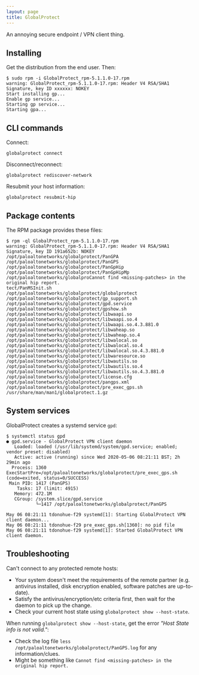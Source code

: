 ```yaml
---
layout: page
title: GlobalProtect
---
```


An annoying secure endpoint / VPN client thing.

## Installing

Get the distribution from the end user. Then:

```
$ sudo rpm -i GlobalProtect_rpm-5.1.1.0-17.rpm  
warning: GlobalProtect_rpm-5.1.1.0-17.rpm: Header V4 RSA/SHA1 Signature, key ID xxxxxx: NOKEY
Start installing gp...
Enable gp service...
Starting gp service...
Starting gpa...
```

## CLI commands

Connect:

```
globalprotect connect
```

Disconnect/reconnect:

```
globalprotect rediscover-network
```

Resubmit your host information:

```
globalprotect resubmit-hip
```

## Package contents

The RPM package provides these files:

```
$ rpm -ql GlobalProtect_rpm-5.1.1.0-17.rpm
warning: GlobalProtect_rpm-5.1.1.0-17.rpm: Header V4 RSA/SHA1 Signature, key ID 191a652b: NOKEY
/opt/paloaltonetworks/globalprotect/PanGPA
/opt/paloaltonetworks/globalprotect/PanGPS
/opt/paloaltonetworks/globalprotect/PanGpHip
/opt/paloaltonetworks/globalprotect/PanGpHipMp
/opt/paloaltonetworks/globalproCannot find <missing-patches> in the original hip report.
tect/PanMSInit.sh
/opt/paloaltonetworks/globalprotect/globalprotect
/opt/paloaltonetworks/globalprotect/gp_support.sh
/opt/paloaltonetworks/globalprotect/gpd.service
/opt/paloaltonetworks/globalprotect/gpshow.sh
/opt/paloaltonetworks/globalprotect/libwaapi.so
/opt/paloaltonetworks/globalprotect/libwaapi.so.4
/opt/paloaltonetworks/globalprotect/libwaapi.so.4.3.881.0
/opt/paloaltonetworks/globalprotect/libwaheap.so
/opt/paloaltonetworks/globalprotect/libwaheap.so.4
/opt/paloaltonetworks/globalprotect/libwalocal.so
/opt/paloaltonetworks/globalprotect/libwalocal.so.4
/opt/paloaltonetworks/globalprotect/libwalocal.so.4.3.881.0
/opt/paloaltonetworks/globalprotect/libwaresource.so
/opt/paloaltonetworks/globalprotect/libwautils.so
/opt/paloaltonetworks/globalprotect/libwautils.so.4
/opt/paloaltonetworks/globalprotect/libwautils.so.4.3.881.0
/opt/paloaltonetworks/globalprotect/license.cfg
/opt/paloaltonetworks/globalprotect/pangps.xml
/opt/paloaltonetworks/globalprotect/pre_exec_gps.sh
/usr/share/man/man1/globalprotect.1.gz
```

## System services

GlobalProtect creates a systemd service `gpd`:

```
$ systemctl status gpd
● gpd.service - GlobalProtect VPN client daemon
   Loaded: loaded (/usr/lib/systemd/system/gpd.service; enabled; vendor preset: disabled)
   Active: active (running) since Wed 2020-05-06 08:21:11 BST; 2h 29min ago
  Process: 1360 ExecStartPre=/opt/paloaltonetworks/globalprotect/pre_exec_gps.sh (code=exited, status=0/SUCCESS)
 Main PID: 1417 (PanGPS)
    Tasks: 17 (limit: 4915)
   Memory: 472.1M
   CGroup: /system.slice/gpd.service
           └─1417 /opt/paloaltonetworks/globalprotect/PanGPS

May 06 08:21:11 tdonohue-f29 systemd[1]: Starting GlobalProtect VPN client daemon...
May 06 08:21:11 tdonohue-f29 pre_exec_gps.sh[1360]: no pid file
May 06 08:21:11 tdonohue-f29 systemd[1]: Started GlobalProtect VPN client daemon.
```

## Troubleshooting

Can't connect to any protected remote hosts:

- Your system doesn't meet the requirements of the remote partner (e.g. antivirus installed, disk encryption enabled, software patches are up-to-date).
- Satisfy the antivirus/encryption/etc criteria first, then wait for the daemon to pick up the change.
- Check your current host state using `globalprotect show --host-state`.

When running `globalprotect show --host-state`, get the error _"Host State info is not valid."_:

- Check the log file `less /opt/paloaltonetworks/globalprotect/PanGPS.log` for any information/clues.
- Might be something like `Cannot find <missing-patches> in the original hip report.`
